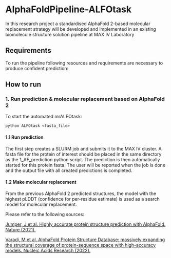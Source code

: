 # AlphaFoldPipeline-ALFOtask

In this research project a standardised AlphaFold 2-based molecular replacement strategy will be developed and implemented in an existing biomolecule structure solution pipeline at MAX IV Laboratory

## Requirements
To run the pipeline following resources and requirements are necessary to produce confident prediction:

## How to run

### 1. Run prediction & molecular replacement based on AlphaFold 2

To start the automated mrALFOtask:

```
python ALFOtask <fasta_file>
```

#### 1.1 Run prediction
The first step creates a SLURM job and submits it to the MAX IV cluster. A fasta file for the protein of interest should be placed in the same directory as the 1_AF_prediction python script. The prediction is then automatically started for this protein fasta. The user will be reported when the job is done and the output file with all created predictions is completed.

#### 1.2 Make molecular replacement
From the previous AlphaFold 2 predicted structures, the model with the highest pLDDT (confidence for per-residue estimate) is used as a search model for molecular replacement.



Please refer to the following sources:

[Jumper, J et al. Highly accurate protein structure prediction with AlphaFold. Nature (2021).](https://www.nature.com/articles/s41586-021-03819-2)

[Varadi, M et al. AlphaFold Protein Structure Database: massively expanding the structural coverage of protein-sequence space with high-accuracy models. Nucleic Acids Research (2022).](https://academic.oup.com/nar/advance-article/doi/10.1093/nar/gkab1061/6430488)
